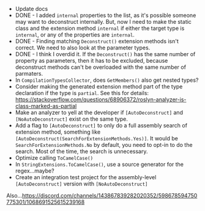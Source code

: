 * Update docs
* DONE - I added `internal` properties to the list, as it's possible someone may want to deconstruct internally. But, now I need to make the static class and the extension method `internal` if either the target type is `internal`, or any of the properties are `internal`.
* DONE - Finding matching `Deconstruct()` extension methods isn't correct. We need to also look at the parameter types.
* DONE - I think I overdid it. If the `Deconstruct()` has the same number of property as parameters, then it has to be excluded, because deconstruct methods can't be overloaded with the same number of parmaters.
* In `CompilationTypesCollector`, does `GetMembers()` also get nested types?
* Consider making the generated extension method part of the type declaration if the type is `partial`. See this for details: https://stackoverflow.com/questions/68906372/roslyn-analyzer-is-class-marked-as-partial
* Make an analyzer to yell at the developer if `[AutoDeconstruct]` and `[NoAutoDeconstruct]` exist on the same type.
* Add a flag to `[AutoDeconstruct]` to only do a full assembly search of extension method, something like `[AutoDeconstruct(SearchForExtensionMethods.Yes)]`. It would be `SearchForExtensionMethods.No` by default, you need to opt-in to do the search. Most of the time, the search is unnecessary.
* Optimize calling `ToCamelCase()`
* In `StringExtensions.ToCamelCase()`, use a source generator for the regex...maybe?
* Create an integration test project for the assembly-level `[AutoDeconstruct]` version with `[NoAutoDeconstruct]`


Also...https://discord.com/channels/143867839282020352/598678594750775301/1068691525615239168
